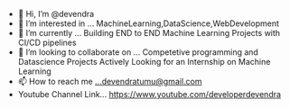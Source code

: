 - 👋 Hi, I’m @devendra
- 👀 I’m interested in ... MachineLearning,DataScience,WebDevelopment
- 🌱 I’m currently  ... Building END to END Machine Learning Projects with CI/CD pipelines 
- 💞️ I’m looking to collaborate on ... Competetive programming and Datascience Projects Actively Looking for an Internship on Machine Learning
- 📫 How to reach me ...devendratumu@gmail.com
- Youtube Channel Link... https://www.youtube.com/developerdevendra

<!---
devendra-rgb/devendra-rgb is a ✨ special ✨ repository because its `README.md` (this file) appears on your GitHub profile.
You can click the Preview link to take a look at your changes.
--->
